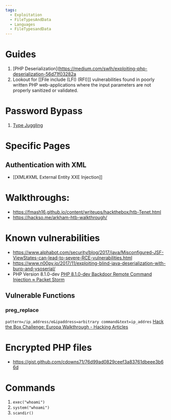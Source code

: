 ```yaml
---
tags:
  - Exploitation
  - FileTypesAndData
  - Languages
  - FileTypesandData
---
```

# Guides
1. [PHP Deserialization](https://medium.com/swlh/exploiting-php-deserialization-56d71f03282a
2. Lookout for [[File include (LFI) (RFI)]] vulnerabilities found in poorly written PHP web-applications where the input parameters are not properly sanitized or validated.

# Password Bypass
1. [Type Juggling](https://www.netsparker.com/blog/web-security/type-juggling-authentication-bypass-cms-made-simple/)

# Specific Pages

## Authentication with XML
* [[XML#XML External Entity XXE Injection]]

# Walkthroughs:
* https://fmash16.github.io/content/writeups/hackthebox/htb-Tenet.html
* https://hackso.me/arkham-htb-walkthrough/

# Known vulnerabilities
* https://www.alphabot.com/security/blog/2017/java/Misconfigured-JSF-ViewStates-can-lead-to-severe-RCE-vulnerabilities.html
* https://www.n00py.io/2017/11/exploiting-blind-java-deserialization-with-burp-and-ysoserial/
* PHP Version 8.1.0-dev [PHP 8.1.0-dev Backdoor Remote Command Injection ≈ Packet Storm](https://packetstormsecurity.com/files/162749/php_8.1.0-dev.py.txt)

## Vulnerable Functions 

### preg_replace

`pattern=/ip_address/e&ipaddress=arbitrary command&text=ip_addres`
[Hack the Box Challenge: Europa Walkthrough - Hacking Articles](https://www.hackingarticles.in/hack-the-box-challenge-europa-walkthrough/)
# Encrypted PHP files
* https://gist.github.com/cdowns71/76d99ad0829ceef3a83761dbeee3b66d

# Commands

1. `exec("whoami")`
2. `system("whoami")`
3. `scandir()`